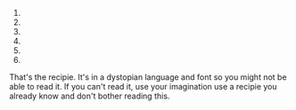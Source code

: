1. 
2. 
3. 
4. 
5. 
6. 
That's the recipie. It's in a dystopian language and font so you might not be able to read it. 
If you can't read it, use your imagination use a recipie you already know and don't bother reading this.